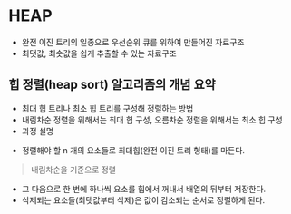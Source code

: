 HEAP
======
- 완전 이진 트리의 일종으로 우선순위 큐를 위하여 만들어진 자료구조
- 최댓값, 최솟값을 쉽게 추출할 수 있는 자료구조

힙 정렬(heap sort) 알고리즘의 개념 요약
------
- 최대 힙 트리나 최소 힙 트리를 구성해 정렬하는 방법
- 내림차순 정렬을 위해서는 최대 힙 구성, 오름차순 정렬을 위해서는 최소 힙 구성
- 과정 설명
* 정렬해야 할 n 개의 요소들로 최대힙(완전 이진 트리 형태)를 마든다.
> 내림차순을 기준으로 정렬
* 그 다음으로 한 번에 하나씩 요소를 힙에서 꺼내서 배열의 뒤부터 저장한다.
* 삭제되는 요소들(최댓값부터 삭제)은 값이 감소되는 순서로 정렬하게 된다.

